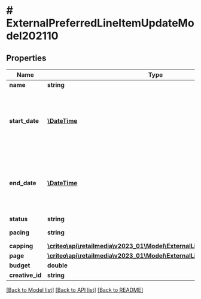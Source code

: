 # # ExternalPreferredLineItemUpdateModel202110

## Properties

Name | Type | Description | Notes
------------ | ------------- | ------------- | -------------
**name** | **string** |  |
**start_date** | [**\DateTime**](\DateTime.md) | Represents the Date as a year, month, and day in the format YYYY-MM-DD |
**end_date** | [**\DateTime**](\DateTime.md) | Represents the Date as a year, month, and day in the format YYYY-MM-DD |
**status** | **string** |  |
**pacing** | **string** |  | [optional] [default to PACING_ACCELERATED]
**capping** | [**\criteo\api\retailmedia\v2023_01\Model\ExternalLineItemCapping202110**](ExternalLineItemCapping202110.md) |  | [optional]
**page** | [**\criteo\api\retailmedia\v2023_01\Model\ExternalLineItemPage202110**](ExternalLineItemPage202110.md) |  | [optional]
**budget** | **double** |  | [optional]
**creative_id** | **string** |  | [optional]

[[Back to Model list]](../../README.md#models) [[Back to API list]](../../README.md#endpoints) [[Back to README]](../../README.md)
